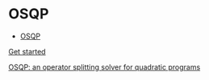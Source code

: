 # OSQP

- [OSQP](#osqp)

[Get started](https://osqp.org/docs/get_started/)

[OSQP: an operator splitting solver for quadratic programs](https://web.stanford.edu/~boyd/papers/pdf/osqp.pdf)




